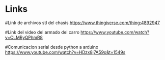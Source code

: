 # Links
#Link de archivos stl del chasis
https://www.thingiverse.com/thing:4892947

#Link del video del armado del carro
https://www.youtube.com/watch?v=CLMRyQPhmR8

#Comunicacion serial desde python a arduino
https://www.youtube.com/watch?v=HDzx8j7A59o&t=1549s
